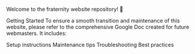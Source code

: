 Welcome to the fraternity website repository! 🎉

Getting Started
To ensure a smooth transition and maintenance of this website, please refer to the comprehensive Google Doc created for future webmasters. It includes:

Setup instructions
Maintenance tips
Troubleshooting
Best practices